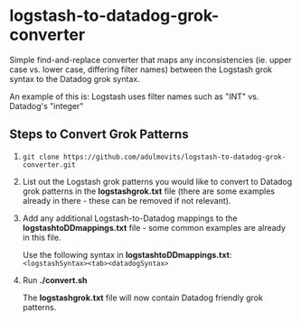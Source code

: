 # logstash-to-datadog-grok-converter

Simple find-and-replace converter that maps any inconsistencies (ie. upper case vs. lower case, differing filter names) between the Logstash grok syntax to the Datadog grok syntax.

An example of this is: Logstash uses filter names such as "INT" vs. Datadog's "integer" 

## Steps to Convert Grok Patterns
1. `git clone https://github.com/adulmovits/logstash-to-datadog-grok-converter.git`

2. List out the Logstash grok patterns you would like to convert to Datadog grok patterns in the **logstashgrok.txt** file (there are some examples already in there - these can be removed if not relevant).

3. Add any additional Logstash-to-Datadog mappings to the **logstashtoDDmappings.txt** file - some common examples are already in this file.
  
    Use the following syntax in **logstashtoDDmappings.txt**:
`<logstashSyntax><tab><datadogSyntax>`

4. Run **./convert.sh**

    The **logstashgrok.txt** file will now contain Datadog friendly grok patterns.
